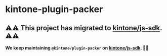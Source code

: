 # kintone-plugin-packer

## :warning::warning: This project has migrated to [kintone/js-sdk](https://github.com/kintone/js-sdk/tree/master/packages/plugin-packer). :warning::warning:

**We keep maintaining `@kintone/plugin-packer` on [kintone/js-sdk](https://github.com/kintone/js-sdk/tree/master/packages/plugin-packer). :rocket::rocket:**
